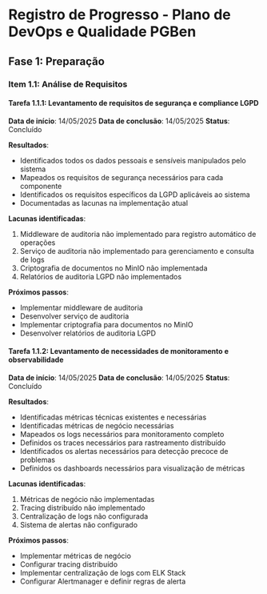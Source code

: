 # Registro de Progresso - Plano de DevOps e Qualidade PGBen

## Fase 1: Preparação

### Item 1.1: Análise de Requisitos

#### Tarefa 1.1.1: Levantamento de requisitos de segurança e compliance LGPD

**Data de início**: 14/05/2025
**Data de conclusão**: 14/05/2025
**Status**: Concluído

**Resultados**:
- Identificados todos os dados pessoais e sensíveis manipulados pelo sistema
- Mapeados os requisitos de segurança necessários para cada componente
- Identificados os requisitos específicos da LGPD aplicáveis ao sistema
- Documentadas as lacunas na implementação atual

**Lacunas identificadas**:
1. Middleware de auditoria não implementado para registro automático de operações
2. Serviço de auditoria não implementado para gerenciamento e consulta de logs
3. Criptografia de documentos no MinIO não implementada
4. Relatórios de auditoria LGPD não implementados

**Próximos passos**:
- Implementar middleware de auditoria
- Desenvolver serviço de auditoria
- Implementar criptografia para documentos no MinIO
- Desenvolver relatórios de auditoria LGPD

#### Tarefa 1.1.2: Levantamento de necessidades de monitoramento e observabilidade

**Data de início**: 14/05/2025
**Data de conclusão**: 14/05/2025
**Status**: Concluído

**Resultados**:
- Identificadas métricas técnicas existentes e necessárias
- Identificadas métricas de negócio necessárias
- Mapeados os logs necessários para monitoramento completo
- Definidos os traces necessários para rastreamento distribuído
- Identificados os alertas necessários para detecção precoce de problemas
- Definidos os dashboards necessários para visualização de métricas

**Lacunas identificadas**:
1. Métricas de negócio não implementadas
2. Tracing distribuído não implementado
3. Centralização de logs não configurada
4. Sistema de alertas não configurado

**Próximos passos**:
- Implementar métricas de negócio
- Configurar tracing distribuído
- Implementar centralização de logs com ELK Stack
- Configurar Alertmanager e definir regras de alerta
